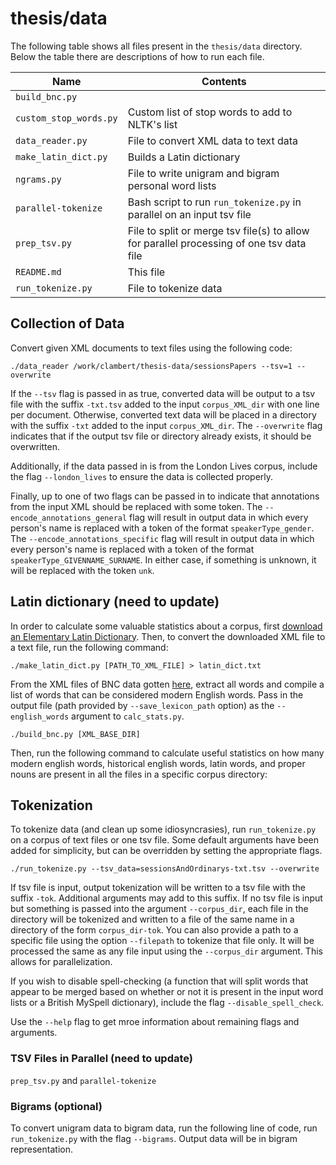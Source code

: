 # thesis/data

The following table shows all files present in the `thesis/data` directory. Below the table there are descriptions of how to run each file.

Name | Contents
-------|-------
`build_bnc.py` | 
`custom_stop_words.py` | Custom list of stop words to add to NLTK's list
`data_reader.py` | File to convert XML data to text data
`make_latin_dict.py` | Builds a Latin dictionary
`ngrams.py` | File to write unigram and bigram personal word lists
`parallel-tokenize` | Bash script to run `run_tokenize.py` in parallel on an input tsv file
`prep_tsv.py` | File to split or merge tsv file(s) to allow for parallel processing of one tsv data file
`README.md` | This file
`run_tokenize.py` | File to tokenize data

## Collection of Data

Convert given XML documents to text files using the following code:
```
./data_reader /work/clambert/thesis-data/sessionsPapers --tsv=1 --overwrite
```

If the `--tsv` flag is passed in as true, converted data will be output to a tsv file with the suffix `-txt.tsv` added to the input `corpus_XML_dir` with one line per document. Otherwise, converted text data will be placed in a directory with the suffix `-txt` added to the input `corpus_XML_dir`. The `--overwrite` flag indicates that if the output tsv file or directory already exists, it should be overwritten.

Additionally, if the data passed in is from the London Lives corpus, include the flag `--london_lives` to ensure the data is collected properly.

Finally, up to one of two flags can be passed in to indicate that annotations from the input XML should be replaced with some token. The `--encode_annotations_general` flag will result in output data in which every person's name is replaced with a token of the format `speakerType_gender`. The `--encode_annotations_specific` flag will result in output data in which every person's name is replaced with a token of the format `speakerType_GIVENNAME_SURNAME`. In either case, if something is unknown, it will be replaced with the token `unk`.


## Latin dictionary (need to update)

In order to calculate some valuable statistics about a corpus, first [download an Elementary Latin Dictionary](http://www.perseus.tufts.edu/hopper/dltext?doc=Perseus%3Atext%3A1999.04.0060). Then, to convert the downloaded XML file to a text file, run the following command:

```
./make_latin_dict.py [PATH_TO_XML_FILE] > latin_dict.txt

```

From the XML files of BNC data gotten [here](https://ota.bodleian.ox.ac.uk/repository/xmlui/handle/20.500.12024/2554#), extract all words and compile a list of words that can be considered modern English words. Pass in the output file (path provided by `--save_lexicon_path` option) as the `--english_words` argument to `calc_stats.py`.

```
./build_bnc.py [XML_BASE_DIR]
```

Then, run the following command to calculate useful statistics on how many modern english words, historical english words, latin words, and proper nouns are present in all the files in a specific corpus directory:


## Tokenization

To tokenize data (and clean up some idiosyncrasies), run `run_tokenize.py` on a corpus of text files or one tsv file. Some default arguments have been added for simplicity, but can be overridden by setting the appropriate flags.

```
./run_tokenize.py --tsv_data=sessionsAndOrdinarys-txt.tsv --overwrite
```

If tsv file is input, output tokenization will be written to a tsv file with the suffix `-tok`. Additional arguments may add to this suffix. If no tsv file is input but something is passed into the argument `--corpus_dir`, each file in the directory will be tokenized and written to a file of the same name in a directory of the form `corpus_dir-tok`. You can also provide a path to a specific file using the option `--filepath` to tokenize that file only. It will be processed the same as any file input using the `--corpus_dir` argument. This allows for parallelization.

If you wish to disable spell-checking (a function that will split words that appear to be merged based on whether or not it is present in the input word lists or a British MySpell dictionary), include the flag `--disable_spell_check`.

Use the `--help` flag to get mroe information about remaining flags and arguments.

### TSV Files in Parallel (need to update)

`prep_tsv.py` and `parallel-tokenize`

### Bigrams (optional)

To convert unigram data to bigram data, run the following line of code, run `run_tokenize.py` with the flag `--bigrams`. Output data will be in bigram representation.

